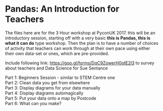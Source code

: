 # Pandas: An Introduction for Teachers

The files here are for the 3 Hour workshop at PyconUK 2017. this will be an introductory session, starting off with a
very basic **this is Pandas, this is what it can do** type workshop. Then the plan is to have a number of choices of
activity that teachers can work through at their own pace using either their own data-set or ones, which are
pre-provided.

Include following link: https://goo.gl/forms/DqC9ZowerH0otE2I3 to survey about teachers and Data Science for Sue
Sentance

Part 1: Beginners Session - similar to STEM Centre one  
Part 2: Clean data you get from elsewhere  
Part 3: Display diagrams for your data manually  
Part 4: Display diagrams automagically  
Part 5: Put your data onto a map by Postcode  
Part 6: What can you make?  






